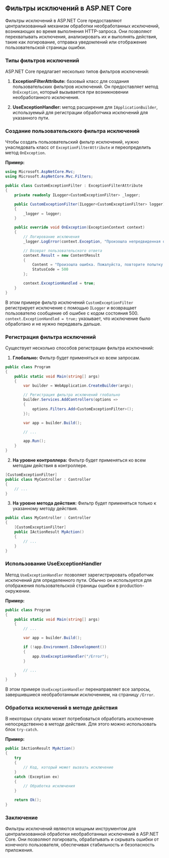 ## Фильтры исключений в ASP.NET Core

Фильтры исключений в ASP.NET Core предоставляют централизованный механизм обработки необработанных исключений, возникающих во время выполнения HTTP-запроса. Они позволяют перехватывать исключения, анализировать их и выполнять действия, такие как логирование, отправка уведомлений или отображение пользовательской страницы ошибки. 

### Типы фильтров исключений

ASP.NET Core предлагает несколько типов фильтров исключений:

1. **ExceptionFilterAttribute:** базовый класс для создания пользовательских фильтров исключений. Он предоставляет метод `OnException`, который вызывается при возникновении необработанного исключения.

2. **UseExceptionHandler:** метод расширения для `IApplicationBuilder`, используемый для регистрации обработчика исключений для указанного пути.

### Создание пользовательского фильтра исключений

Чтобы создать пользовательский фильтр исключений, нужно унаследовать класс от `ExceptionFilterAttribute` и переопределить метод `OnException`. 

**Пример:**

```csharp
using Microsoft.AspNetCore.Mvc;
using Microsoft.AspNetCore.Mvc.Filters;

public class CustomExceptionFilter : ExceptionFilterAttribute
{
    private readonly ILogger<CustomExceptionFilter> _logger;

    public CustomExceptionFilter(ILogger<CustomExceptionFilter> logger)
    {
        _logger = logger;
    }

    public override void OnException(ExceptionContext context)
    {
        // Логирование исключения
        _logger.LogError(context.Exception, "Произошла непредвиденная ошибка.");

        // Возврат пользовательского ответа
        context.Result = new ContentResult
        {
            Content = "Произошла ошибка. Пожалуйста, повторите попытку позже.",
            StatusCode = 500
        };

        context.ExceptionHandled = true;
    }
}
```

В этом примере фильтр исключений `CustomExceptionFilter` регистрирует исключение с помощью `ILogger` и возвращает пользователю сообщение об ошибке с кодом состояния 500. `context.ExceptionHandled = true;` указывает, что исключение было обработано и не нужно передавать дальше.

### Регистрация фильтра исключений

Существует несколько способов регистрации фильтра исключений:

1. **Глобально:** Фильтр будет применяться ко всем запросам.

```csharp
public class Program
{
    public static void Main(string[] args)
    {
        var builder = WebApplication.CreateBuilder(args);

        // Регистрация фильтра исключений глобально
        builder.Services.AddControllers(options =>
        {
            options.Filters.Add<CustomExceptionFilter>();
        });

        var app = builder.Build();

        // ...

        app.Run();
    }
}
```

2. **На уровне контроллера:** Фильтр будет применяться ко всем методам действия в контроллере.

```csharp
[CustomExceptionFilter]
public class MyController : Controller
{
    // ...
}
```

3. **На уровне метода действия:** Фильтр будет применяться только к указанному методу действия.

```csharp
public class MyController : Controller
{
    [CustomExceptionFilter]
    public IActionResult MyAction()
    {
        // ...
    }
}
```

### Использование UseExceptionHandler

Метод `UseExceptionHandler` позволяет зарегистрировать обработчик исключений для определенного пути. Обычно он используется для отображения пользовательской страницы ошибки в production-окружении.

**Пример:**

```csharp
public class Program
{
    public static void Main(string[] args)
    {
        // ...

        var app = builder.Build();

        if (!app.Environment.IsDevelopment())
        {
            app.UseExceptionHandler("/Error");
        }

        // ...
    }
}
```

В этом примере `UseExceptionHandler` перенаправляет все запросы, завершившиеся необработанным исключением, на страницу `/Error`.

### Обработка исключений в методе действия

В некоторых случаях может потребоваться обработать исключение непосредственно в методе действия. Для этого можно использовать блок `try-catch`.

**Пример:**

```csharp
public IActionResult MyAction()
{
    try
    {
        // Код, который может вызвать исключение
    }
    catch (Exception ex)
    {
        // Обработка исключения
    }

    return Ok();
}
```

### Заключение

Фильтры исключений являются мощным инструментом для централизованной обработки необработанных исключений в ASP.NET Core. Они позволяют логировать, обрабатывать и скрывать ошибки от конечного пользователя, обеспечивая стабильность и безопасность приложения. 

